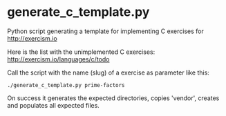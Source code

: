 # generate_c_template.py
Python script generating a template for implementing C exercises for http://exercism.io

Here is the list with the unimplemented C exercises:
http://exercism.io/languages/c/todo

Call the script with the name (slug) of a exercise as parameter like this:
```
./generate_c_template.py prime-factors
```

On success it generates the expected directories, copies 'vendor', creates and populates all expected files.
